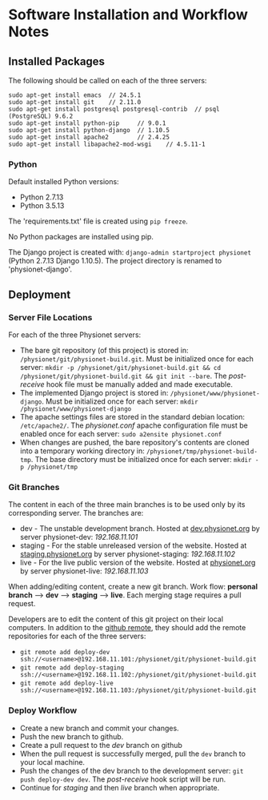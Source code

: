 # Software Installation and Workflow Notes #

## Installed Packages ##

The following should be called on each of the three servers:

```
sudo apt-get install emacs	// 24.5.1
sudo apt-get install git	// 2.11.0
sudo apt-get install postgresql postgresql-contrib	// psql (PostgreSQL) 9.6.2
sudo apt-get install python-pip		// 9.0.1
sudo apt-get install python-django	// 1.10.5
sudo apt-get install apache2		// 2.4.25
sudo apt-get install libapache2-mod-wsgi	// 4.5.11-1
```

### Python ### 

Default installed Python versions:
- Python 2.7.13
- Python 3.5.13

The 'requirements.txt' file is created using `pip freeze`.

No Python packages are installed using pip. 

The Django project is created with: `django-admin startproject physionet` (Python 2.7.13 Django 1.10.5). The project directory is renamed to 'physionet-django'. 

## Deployment ##

### Server File Locations ###

For each of the three Physionet servers:

- The bare git repository (of this project) is stored in: `/physionet/git/physionet-build.git`. Must be initialized once for each server: `mkdir -p /physionet/git/physionet-build.git && cd /physionet/git/physionet-build.git && git init --bare`. The *post-receive* hook file must be manually added and made executable. 
- The implemented Django project is stored in: `/physionet/www/physionet-django`. Must be initialized once for each server: `mkdir /physionet/www/physionet-django`
- The apache settings files are stored in the standard debian location: `/etc/apache2/`. The *physionet.conf* apache configuration file must be enabled once for each server: `sudo a2ensite physionet.conf`
- When changes are pushed, the bare repository's contents are cloned into a temporary working directory in: `/physionet/tmp/physionet-build-tmp`. The base directory must be initialized once for each server: `mkdir -p /physionet/tmp`

### Git Branches ###

The content in each of the three main branches is to be used only by its corresponding server. The branches are:

- dev - The unstable development branch. Hosted at [dev.physionet.org](dev.physionet.org) by server physionet-dev: *192.168.11.101*
- staging - For the stable unreleased version of the website. Hosted at [staging.physionet.org](staging.physionet.org) by server physionet-staging: *192.168.11.102*
- live - For the live public version of the website. Hosted at [physionet.org](physionet.org) by server physionet-live: *192.168.11.103*

When adding/editing content, create a new git branch. Work flow: **personal branch** --> **dev** --> **staging** --> **live**. Each merging stage requires a pull request.

Developers are to edit the content of this git project on their local computers. In addition to the [github remote](https://github.com/MIT-LCP/physionet-build), they should add the remote repositories for each of the three servers: 
- `git remote add deploy-dev ssh://<username>@192.168.11.101:/physionet/git/physionet-build.git`
- `git remote add deploy-staging ssh://<username>@192.168.11.102:/physionet/git/physionet-build.git`
- `git remote add deploy-live ssh://<username>@192.168.11.103:/physionet/git/physionet-build.git`

### Deploy Workflow ###

- Create a new branch and commit your changes.
- Push the new branch to github.
- Create a pull request to the *dev* branch on github
- When the pull request is successfully merged, pull the `dev` branch to your local machine.
- Push the changes of the dev branch to the development server: `git push deploy-dev dev`. The *post-receive* hook script will be run.
- Continue for *staging* and then *live* branch when appropriate. 

